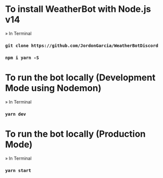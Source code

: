 # To install WeatherBot with Node.js v14
  » In Terminal
   ### `git clone https://github.com/JordonGarcia/WeatherBotDiscord`
   ### `npm i yarn -S`



# To run the bot locally (Development Mode using Nodemon)
  » In Terminal
   ### `yarn dev`



# To run the bot locally (Production Mode)
  » In Terminal
   ### `yarn start`